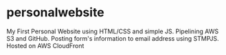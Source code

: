 # personalwebsite
My First Personal Website using HTML/CSS and simple JS. Pipelining AWS S3 and GitHub. Posting form's information to email address using STMPJS. Hosted on AWS CloudFront
